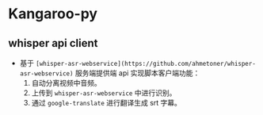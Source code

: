 # Kangaroo-py

## whisper api client

- 基于 `[whisper-asr-webservice](https://github.com/ahmetoner/whisper-asr-webservice)` 服务端提供端 api 实现脚本客户端功能：
  1. 自动分离视频中音频。
  2. 上传到 `whisper-asr-webservice` 中进行识别。
  3. 通过 `google-translate` 进行翻译生成 srt 字幕。
